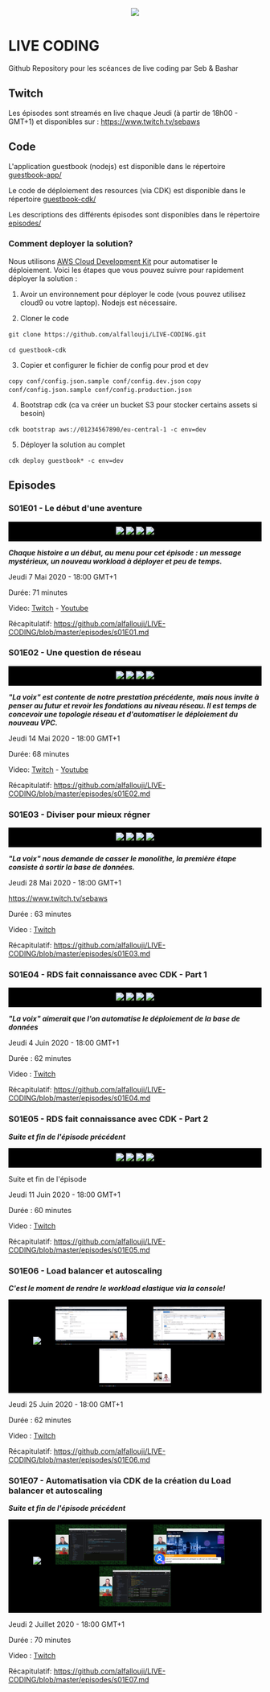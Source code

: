 
<p align="center"><img src="https://rawcdn.githack.com/alfallouji/LIVE-CODING/006f6002b6234ebe12488256b89a1198e8f5038d/episodes/assets/cestlavie.jpg" /></p>

# LIVE CODING
Github Repository pour les scéances de live coding par Seb & Bashar

## Twitch
Les épisodes sont streamés en live chaque Jeudi (à partir de 18h00 - GMT+1) et disponibles sur :
https://www.twitch.tv/sebaws

## Code 

L'application guestbook (nodejs) est disponible dans le répertoire [guestbook-app/](https://github.com/alfallouji/LIVE-CODING/tree/master/guestbook-app)

Le code de déploiement des resources (via CDK) est disponible dans le répertoire [guestbook-cdk/](https://github.com/alfallouji/LIVE-CODING/tree/master/guestbook-cdk)

Les descriptions des différents épisodes sont disponibles dans le répertoire [episodes/](https://github.com/alfallouji/LIVE-CODING/tree/master/episodes)

### Comment deployer la solution?

Nous utilisons [AWS Cloud Development Kit](https://aws.amazon.com/cdk/) pour automatiser le déploiement. Voici les étapes que vous pouvez suivre pour rapidement déployer la solution : 

1. Avoir un environnement pour déployer le code (vous pouvez utilisez cloud9 ou votre laptop). Nodejs est nécessaire.

2. Cloner le code 

`git clone https://github.com/alfallouji/LIVE-CODING.git`

`cd guestbook-cdk`

3. Copier et configurer le fichier de config pour prod et dev

`copy conf/config.json.sample conf/config.dev.json`
`copy conf/config.json.sample conf/config.production.json`

4. Bootstrap cdk (ca va créer un bucket S3 pour stocker certains assets si besoin)

`cdk bootstrap aws://01234567890/eu-central-1 -c env=dev`

5. Déployer la solution au complet

`cdk deploy guestbook* -c env=dev`


## Episodes 

### S01E01 - Le début d'une aventure

<p align="center" style="background-color:black; padding: 10px;">
  <img witdh="80" height="80" src="https://rawcdn.githack.com/alfallouji/LIVE-CODING/006f6002b6234ebe12488256b89a1198e8f5038d/episodes/assets/s01e01-a.png" />
  <img witdh="80" height="80" src="https://rawcdn.githack.com/alfallouji/LIVE-CODING/006f6002b6234ebe12488256b89a1198e8f5038d/episodes/assets/s01e01-b.png" />
  <img witdh="80" height="80" src="https://rawcdn.githack.com/alfallouji/LIVE-CODING/006f6002b6234ebe12488256b89a1198e8f5038d/episodes/assets/s01e01-c.png" />  
  <img witdh="80" height="80" src="https://rawcdn.githack.com/alfallouji/LIVE-CODING/006f6002b6234ebe12488256b89a1198e8f5038d/episodes/assets/s01e01-d.png" />    
</p>

***Chaque histoire a un début, au menu pour cet épisode : un message mystérieux, un nouveau workload à déployer et peu de temps.***

Jeudi 7 Mai 2020 - 18:00 GMT+1 

Durée: 71 minutes

Video: [Twitch](https://www.twitch.tv/videos/613997283) - [Youtube](https://www.youtube.com/watch?v=ZCRdFMfdCG0)

Récapitulatif: https://github.com/alfallouji/LIVE-CODING/blob/master/episodes/s01E01.md

### S01E02 - Une question de réseau

<p align="center" style="background-color:black; padding: 10px;">
  <img witdh="80" height="80" src="https://rawcdn.githack.com/alfallouji/LIVE-CODING/006f6002b6234ebe12488256b89a1198e8f5038d/episodes/assets/s01e02-a.png" />
  <img witdh="80" height="80" src="https://rawcdn.githack.com/alfallouji/LIVE-CODING/006f6002b6234ebe12488256b89a1198e8f5038d/episodes/assets/s01e02-b.png" />
  <img witdh="80" height="80" src="https://rawcdn.githack.com/alfallouji/LIVE-CODING/006f6002b6234ebe12488256b89a1198e8f5038d/episodes/assets/s01e02-c.png" />  
  <img witdh="80" height="80" src="https://rawcdn.githack.com/alfallouji/LIVE-CODING/006f6002b6234ebe12488256b89a1198e8f5038d/episodes/assets/s01e02-d.png" />    
</p>

***"La voix" est contente de notre prestation précédente, mais nous invite à penser au futur et revoir les fondations au niveau réseau. Il est temps de concevoir une topologie réseau et d'automatiser le déploiement du nouveau VPC.***

Jeudi 14 Mai 2020 - 18:00 GMT+1

Durée: 68 minutes

Video: [Twitch](https://www.twitch.tv/videos/620885990) - [Youtube](https://www.youtube.com/watch?v=nM-0FbGKfLw)

Récapitulatif: https://github.com/alfallouji/LIVE-CODING/blob/master/episodes/s01E02.md


### S01E03 - Diviser pour mieux régner

<p align="center" style="background-color:black; padding: 10px;">
  <img witdh="80" height="80" src="https://rawcdn.githack.com/alfallouji/LIVE-CODING/006f6002b6234ebe12488256b89a1198e8f5038d/episodes/assets/s01e03-a.png" />
  <img witdh="80" height="80" src="https://rawcdn.githack.com/alfallouji/LIVE-CODING/006f6002b6234ebe12488256b89a1198e8f5038d/episodes/assets/s01e03-b.png" />
  <img witdh="80" height="80" src="https://rawcdn.githack.com/alfallouji/LIVE-CODING/006f6002b6234ebe12488256b89a1198e8f5038d/episodes/assets/s01e03-c.png" />  
  <img witdh="80" height="80" src="https://rawcdn.githack.com/alfallouji/LIVE-CODING/006f6002b6234ebe12488256b89a1198e8f5038d/episodes/assets/s01e03-d.png" />    
</p>

***"La voix" nous demande de casser le monolithe, la première étape consiste à sortir la base de données.***

Jeudi 28 Mai 2020 - 18:00 GMT+1

https://www.twitch.tv/sebaws

Durée : 63 minutes

Video : [Twitch](https://www.twitch.tv/videos/634488159)

Récapitulatif: https://github.com/alfallouji/LIVE-CODING/blob/master/episodes/s01E03.md


### S01E04 - RDS fait connaissance avec CDK - Part 1

<p align="center" style="background-color:black; padding: 10px;">
  <img witdh="80" height="80" src="https://rawcdn.githack.com/alfallouji/LIVE-CODING/006f6002b6234ebe12488256b89a1198e8f5038d/episodes/assets/s01e04-a.png" />
  <img witdh="80" height="80" src="https://rawcdn.githack.com/alfallouji/LIVE-CODING/006f6002b6234ebe12488256b89a1198e8f5038d/episodes/assets/s01e04-b.png" />
  <img witdh="80" height="80" src="https://rawcdn.githack.com/alfallouji/LIVE-CODING/006f6002b6234ebe12488256b89a1198e8f5038d/episodes/assets/s01e04-c.png" />  
  <img witdh="80" height="80" src="https://rawcdn.githack.com/alfallouji/LIVE-CODING/006f6002b6234ebe12488256b89a1198e8f5038d/episodes/assets/s01e04-d.png" />    
</p>

***"La voix" aimerait que l'on automatise le déploiement de la base de données***

Jeudi 4 Juin 2020 - 18:00 GMT+1

Durée : 62 minutes

Video : [Twitch](https://www.twitch.tv/videos/647898443)

Récapitulatif: https://github.com/alfallouji/LIVE-CODING/blob/master/episodes/s01E04.md


### S01E05 - RDS fait connaissance avec CDK - Part 2

***Suite et fin de l'épisode précédent***

<p align="center" style="background-color:black; padding: 10px;">
  <img witdh="80" height="80" src="https://rawcdn.githack.com/alfallouji/LIVE-CODING/006f6002b6234ebe12488256b89a1198e8f5038d/episodes/assets/s01e05-a.png" />
  <img witdh="80" height="80" src="https://rawcdn.githack.com/alfallouji/LIVE-CODING/006f6002b6234ebe12488256b89a1198e8f5038d/episodes/assets/s01e05-b.png" />
  <img witdh="80" height="80" src="https://rawcdn.githack.com/alfallouji/LIVE-CODING/006f6002b6234ebe12488256b89a1198e8f5038d/episodes/assets/s01e05-c.png" />  
  <img witdh="80" height="80" src="https://rawcdn.githack.com/alfallouji/LIVE-CODING/006f6002b6234ebe12488256b89a1198e8f5038d/episodes/assets/s01e05-d.png" />    
</p>

Suite et fin de l'épisode 

Jeudi 11 Juin 2020 - 18:00 GMT+1

Durée : 60 minutes

Video : [Twitch](https://www.twitch.tv/videos/641191131)

Récapitulatif: https://github.com/alfallouji/LIVE-CODING/blob/master/episodes/s01E05.md


### S01E06 - Load balancer et autoscaling
 
***C'est le moment de rendre le workload elastique via la console!***

<p align="center" style="background-color:black; padding: 10px;">
  <img witdh="80" height="80" src="https://raw.githubusercontent.com/alfallouji/LIVE-CODING/master/episodes/assets/s01e06-a.png" />
  <img witdh="80" height="80" src="https://raw.githubusercontent.com/alfallouji/LIVE-CODING/master/episodes/assets/s01e06-b.png" />
  <img witdh="80" height="80" src="https://raw.githubusercontent.com/alfallouji/LIVE-CODING/master/episodes/assets/s01e06-c.png" />
  <img witdh="80" height="80" src="https://raw.githubusercontent.com/alfallouji/LIVE-CODING/master/episodes/assets/s01e06-d.png" />  
</p>

Jeudi 25 Juin 2020 - 18:00 GMT+1

Durée : 62 minutes

Video : [Twitch](https://www.twitch.tv/videos/661208347)

Récapitulatif: https://github.com/alfallouji/LIVE-CODING/blob/master/episodes/s01E06.md


### S01E07 - Automatisation via CDK de la création du Load balancer et autoscaling
***Suite et fin de l'épisode précédent***

<p align="center" style="background-color:black; padding: 10px;">
  <img witdh="80" height="80" src="https://raw.githubusercontent.com/alfallouji/LIVE-CODING/master/episodes/assets/s01e07-a.png" />
  <img witdh="80" height="80" src="https://raw.githubusercontent.com/alfallouji/LIVE-CODING/master/episodes/assets/s01e07-b.png" />
  <img witdh="80" height="80" src="https://raw.githubusercontent.com/alfallouji/LIVE-CODING/master/episodes/assets/s01e07-c.png" />
  <img witdh="80" height="80" src="https://raw.githubusercontent.com/alfallouji/LIVE-CODING/master/episodes/assets/s01e07-d.png" />  
</p>

Jeudi 2 Juillet 2020 - 18:00 GMT+1

Durée : 70 minutes

Video : [Twitch](https://www.twitch.tv/videos/668152499)

Récapitulatif: https://github.com/alfallouji/LIVE-CODING/blob/master/episodes/s01E07.md
